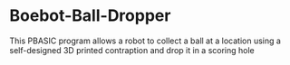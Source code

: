 # Boebot-Ball-Dropper
This PBASIC program allows a robot to collect a ball at a location using a self-designed 3D printed contraption and drop it in a scoring hole
